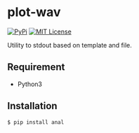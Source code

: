 # plot-wav

[![PyPi](https://badge.fury.io/py/anal.svg)](https://pypi.python.org/pypi/anal/)
[![MIT License](http://img.shields.io/badge/license-MIT-blue.svg?style=flat)](LICENSE)

Utility to stdout based on template and file.

## Requirement

- Python3

## Installation

```sh
$ pip install anal
```

